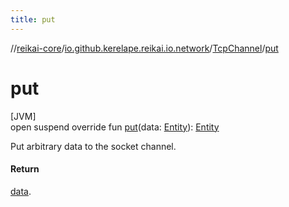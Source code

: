 ```yaml
---
title: put
---
```

//[reikai-core](../../../index.html)/[io.github.kerelape.reikai.io.network](../index.html)/[TcpChannel](index.html)/[put](put.html)



# put



[JVM]\
open suspend override fun [put](put.html)(data: [Entity](../../io.github.kerelape.reikai.core/-entity/index.html)): [Entity](../../io.github.kerelape.reikai.core/-entity/index.html)



Put arbitrary data to the socket channel.



#### Return



[data](put.html).




